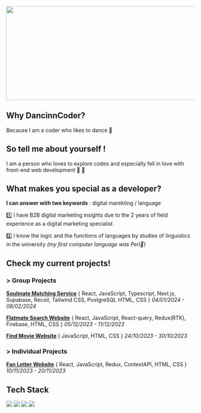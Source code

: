 
<img width="900px" height="250px" src="https://github.com/dancinncoder/Hamin-Lee-Website/assets/127386988/578d6477-ea84-49d4-b595-412fee3d5a00">



## **Why DancinnCoder?**

Because I am a coder who likes to dance 💃

## **So tell me about yourself !**

I am a person who loves to explore codes and especially fell in love with front-end web development 🏹 💙

## **What makes you special as a developer?**

**I can answer with two keywords** : digital marekting / language

1️⃣ I have B2B digital marketing insights due to the 2 years of field experience as a digital marketing specialist

2️⃣ I know the logic and the functions of languages by studies of linguistics in the university  <i>(my first computer language was Perl👻)</i>


## Check my current projects!
### > Group Projects

[**Soulmate Matching Service**](https://github.com/volant97/Crosswalk)
{ React, JavaScript, Typescript, Next.js, Supabase, Recoil, Tailwind CSS, PostgreSQL HTML, CSS } *04/01/2024 - 08/02/2024*

[**Flatmate Search Website**](https://github.com/yeolsss/outsourcing-project)
{ React, JavaScript, React-query, Redux(RTK), Firebase, HTML, CSS } *05/12/2023 - 11/12/2023*

[**Find Movie Website**](https://github.com/cceminh/team6-moviesearchsite)
{ JavaScript, HTML, CSS }  *24/10/2023 - 30/10/2023*

### > Individual Projects
[**Fan Letter Website**](https://github.com/dancinncoder/fanletter/tree/context2?tab=readme-ov-file)
{ React, JavaScript, Redux, ContextAPI, HTML, CSS } *10/11/2023 - 20/11/2023*


## Tech Stack
<div><img src="https://img.shields.io/badge/javascript-F7DF1E?style=for-the-badge&logo=javascript&logoColor=white"> <img src="https://img.shields.io/badge/react-61DAFB?style=for-the-badge&logo=react&logoColor=white"> <img src="https://img.shields.io/badge/html5-E34F26?style=for-the-badge&logo=javascript&logoColor=white"> <img src="https://img.shields.io/badge/css3-1572B6?style=for-the-badge&logo=javascript&logoColor=white"></div>



